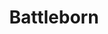 ---
title: Battleborn
crosslinks:
- livven
- Overwatch
- Games
- pcgaming
- BattleBornRule34
- paragon
- IAmA
- AskReddit
- titanfall
- OutOfTheLoop
- ImagesOfMontana
- Overwatch_Porn
- PS4
- raerth
- Borderlands
- me_irl
- summonerschool
- gigantic
- exmormon
- ExpandDong
---